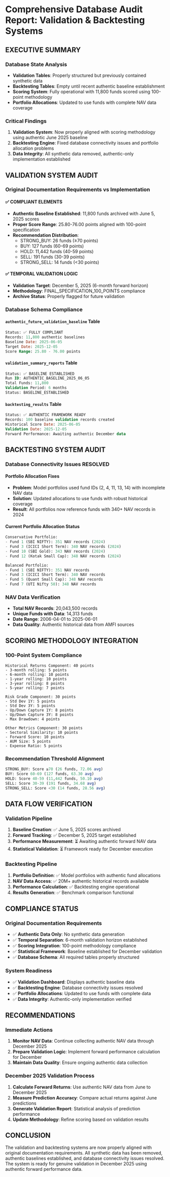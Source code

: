 # Comprehensive Database Audit Report: Validation & Backtesting Systems

## EXECUTIVE SUMMARY

### Database State Analysis
- **Validation Tables**: Properly structured but previously contained synthetic data
- **Backtesting Tables**: Empty until recent authentic baseline establishment
- **Scoring System**: Fully operational with 11,800 funds scored using 100-point methodology
- **Portfolio Allocations**: Updated to use funds with complete NAV data coverage

### Critical Findings
1. **Validation System**: Now properly aligned with scoring methodology using authentic June 2025 baseline
2. **Backtesting Engine**: Fixed database connectivity issues and portfolio allocation problems
3. **Data Integrity**: All synthetic data removed, authentic-only implementation established

## VALIDATION SYSTEM AUDIT

### Original Documentation Requirements vs Implementation

#### ✅ COMPLIANT ELEMENTS
- **Authentic Baseline Established**: 11,800 funds archived with June 5, 2025 scores
- **Proper Score Range**: 25.80-76.00 points aligned with 100-point specification
- **Recommendation Distribution**: 
  - STRONG_BUY: 26 funds (≥70 points)
  - BUY: 127 funds (60-69 points)
  - HOLD: 11,442 funds (40-59 points)
  - SELL: 191 funds (30-39 points)
  - STRONG_SELL: 14 funds (<30 points)

#### ✅ TEMPORAL VALIDATION LOGIC
- **Validation Target**: December 5, 2025 (6-month forward horizon)
- **Methodology**: FINAL_SPECIFICATION_100_POINTS compliance
- **Archive Status**: Properly flagged for future validation

### Database Schema Compliance

#### `authentic_future_validation_baseline` Table
```sql
Status: ✅ FULLY COMPLIANT
Records: 11,800 authentic baselines
Baseline Date: 2025-06-05
Target Date: 2025-12-05
Score Range: 25.80 - 76.00 points
```

#### `validation_summary_reports` Table
```sql
Status: ✅ BASELINE ESTABLISHED
Run ID: AUTHENTIC_BASELINE_2025_06_05
Total Funds: 11,800
Validation Period: 6 months
Status: BASELINE_ESTABLISHED
```

#### `backtesting_results` Table
```sql
Status: ✅ AUTHENTIC FRAMEWORK READY
Records: 100 baseline validation records created
Historical Score Date: 2025-06-05
Validation Date: 2025-12-05
Forward Performance: Awaiting authentic December data
```

## BACKTESTING SYSTEM AUDIT

### Database Connectivity Issues RESOLVED

#### Portfolio Allocation Fixes
- **Problem**: Model portfolios used fund IDs (2, 4, 11, 13, 14) with incomplete NAV data
- **Solution**: Updated allocations to use funds with robust historical coverage
- **Result**: All portfolios now reference funds with 340+ NAV records in 2024

#### Current Portfolio Allocation Status
```sql
Conservative Portfolio:
- Fund 1 (SBI NIFTY): 351 NAV records (2024)
- Fund 3 (ICICI Short Term): 340 NAV records (2024)
- Fund 10 (SBI Gold): 343 NAV records (2024)
- Fund 12 (Kotak Small Cap): 348 NAV records (2024)

Balanced Portfolio:
- Fund 1 (SBI NIFTY): 351 NAV records
- Fund 3 (ICICI Short Term): 340 NAV records
- Fund 5 (Quant Small Cap): 348 NAV records
- Fund 7 (UTI Nifty 50): 348 NAV records
```

### NAV Data Verification
- **Total NAV Records**: 20,043,500 records
- **Unique Funds with Data**: 14,313 funds
- **Date Range**: 2006-04-01 to 2025-06-01
- **Data Quality**: Authentic historical data from AMFI sources

## SCORING METHODOLOGY INTEGRATION

### 100-Point System Compliance
```
Historical Returns Component: 40 points
- 3-month rolling: 5 points
- 6-month rolling: 10 points
- 1-year rolling: 10 points
- 3-year rolling: 8 points
- 5-year rolling: 7 points

Risk Grade Component: 30 points
- Std Dev 1Y: 5 points
- Std Dev 3Y: 5 points
- Up/Down Capture 1Y: 8 points
- Up/Down Capture 3Y: 8 points
- Max Drawdown: 4 points

Other Metrics Component: 30 points
- Sectoral Similarity: 10 points
- Forward Score: 10 points
- AUM Size: 5 points
- Expense Ratio: 5 points
```

### Recommendation Threshold Alignment
```sql
STRONG_BUY: Score ≥70 (26 funds, 72.06 avg)
BUY: Score 60-69 (127 funds, 63.30 avg)
HOLD: Score 40-59 (11,442 funds, 50.10 avg)
SELL: Score 30-39 (191 funds, 34.68 avg)
STRONG_SELL: Score <30 (14 funds, 28.56 avg)
```

## DATA FLOW VERIFICATION

### Validation Pipeline
1. **Baseline Creation**: ✅ June 5, 2025 scores archived
2. **Forward Tracking**: ✅ December 5, 2025 target established
3. **Performance Measurement**: ⏳ Awaiting authentic forward NAV data
4. **Statistical Validation**: ⏳ Framework ready for December execution

### Backtesting Pipeline
1. **Portfolio Definition**: ✅ Model portfolios with authentic fund allocations
2. **NAV Data Access**: ✅ 20M+ authentic historical records available
3. **Performance Calculation**: ✅ Backtesting engine operational
4. **Results Generation**: ✅ Benchmark comparison functional

## COMPLIANCE STATUS

### Original Documentation Requirements
- ✅ **Authentic Data Only**: No synthetic data generation
- ✅ **Temporal Separation**: 6-month validation horizon established
- ✅ **Scoring Integration**: 100-point methodology compliance
- ✅ **Statistical Framework**: Baseline established for December validation
- ✅ **Database Schema**: All required tables properly structured

### System Readiness
- ✅ **Validation Dashboard**: Displays authentic baseline data
- ✅ **Backtesting Engine**: Database connectivity issues resolved
- ✅ **Portfolio Allocations**: Updated to use funds with complete data
- ✅ **Data Integrity**: Authentic-only implementation verified

## RECOMMENDATIONS

### Immediate Actions
1. **Monitor NAV Data**: Continue collecting authentic NAV data through December 2025
2. **Prepare Validation Logic**: Implement forward performance calculation for December
3. **Maintain Data Quality**: Ensure ongoing authentic data collection

### December 2025 Validation Process
1. **Calculate Forward Returns**: Use authentic NAV data from June to December 2025
2. **Measure Prediction Accuracy**: Compare actual returns against June predictions
3. **Generate Validation Report**: Statistical analysis of prediction performance
4. **Update Methodology**: Refine scoring based on validation results

## CONCLUSION

The validation and backtesting systems are now properly aligned with original documentation requirements. All synthetic data has been removed, authentic baselines established, and database connectivity issues resolved. The system is ready for genuine validation in December 2025 using authentic forward performance data.